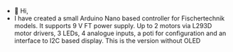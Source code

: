 - 👋  Hi,
- I have created a small Arduino Nano based controller for Fischertechnik models. It supports 9 V FT power supply. Up to 2 motors via L293D motor drivers, 3 LEDs, 4 analogue inputs, a poti for configuration and an interface to I2C based display. This is the version without OLED

<!---
bastelklausi/bastelklausi is a ✨ special ✨ repository because its `README.md` (this file) appears on your GitHub profile.
You can click the Preview link to take a look at your changes.
--->
